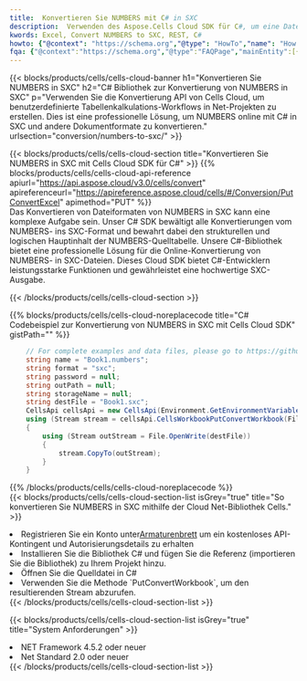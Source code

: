 ```yaml
---
title:  Konvertieren Sie NUMBERS mit C# in SXC
description:  Verwenden des Aspose.Cells Cloud SDK für C#, um eine Datei im NUMBERS-Format in eine Datei im SXC-Format zu konvertieren.
kwords: Excel, Convert NUMBERS to SXC, REST, C#
howto: {"@context": "https://schema.org","@type": "HowTo","name": "How to convert NUMBERS to SXC using the Cells Cloud Net library.","description": "How to convert NUMBERS to SXC using the Cells Cloud Net library.","image": {"@type": "ImageObject"},"url": "/net/conversion/numbers-to-sxc/","step": [{ "@type": "HowToStep","name": "How to convert NUMBERS to SXC using the Cells Cloud Net library. step 1", "image": {"@type": "ImageObject",},"url": "/net/conversion/numbers-to-sxc/","text": "Register an account at <a href='https://dashboard.aspose.cloud/'>Dashboard</a> to get free API quota & authorization details",},{ "@type": "HowToStep","name": "How to convert NUMBERS to SXC using the Cells Cloud Net library. step 1", "image": {"@type": "ImageObject",},"url": "/net/conversion/numbers-to-sxc/","text": "Install C# library and add the reference (import the library) to your project.",},{ "@type": "HowToStep","name": "How to convert NUMBERS to SXC using the Cells Cloud Net library. step 1", "image": {"@type": "ImageObject",},"url": "/net/conversion/numbers-to-sxc/","text": "Open the source file in C#",},{ "@type": "HowToStep","name": "How to convert NUMBERS to SXC using the Cells Cloud Net library. step 1", "image": {"@type": "ImageObject",},"url": "/net/conversion/numbers-to-sxc/","text": "Use the `PutConvertWorkbook` method to retrieve the resulting stream.",}, ],"supply": {"@type": "HowToSupply","name": "document"},"tool": [{"@type": "HowToTool","name": "Visual Studio, Visual Studio Code, Rider "},{"@type": "HowToTool","name": "Aspose Cells"}],"totalTime": "PT6M"}
fqa: {"@context":"https://schema.org","@type":"FAQPage","mainEntity":[{"@type":"Question","name":"Why convert file formats in C# using REST API?","acceptedAnswer":{"@type":"Answer","text":"Documents are encoded in many ways, and some files may be incompatible with the software you use. To open and read such files, just convert them to appropriate file formats.<br/><ol><li>Install .NET SDK and add the reference (import the library) to your project.</li><li>Open the source file in C# using REST API.</li><li>Call the PutConvertWorkbookRequest() method, passing an output filename with required extension.</li><li>Get the result of conversion as a separate file.</li></ol>"}},{"@type":"Question","name":"What file formats can I convert with your C# library?","acceptedAnswer":{"@type":"Answer","text":"We support a variety of file formats for conversion using .NET library, including XLSX, Excel, xls , PDF, CSV, HTML, Markdown, XML, PNG, JPG, TIFF, Json, TXT and many more."}},{"@type":"Question","name":"What is the maximum allowed file size for conversion using this .NET library?","acceptedAnswer":{"@type":"Answer","text":"There are no file size limits for format conversions using .NET library."}}]}
---
```

{{< blocks/products/cells/cells-cloud-banner h1="Konvertieren Sie NUMBERS in SXC" h2="C# Bibliothek zur Konvertierung von NUMBERS in SXC" p="Verwenden Sie die Konvertierung API von Cells Cloud, um benutzerdefinierte Tabellenkalkulations-Workflows in Net-Projekten zu erstellen. Dies ist eine professionelle Lösung, um NUMBERS online mit C# in SXC und andere Dokumentformate zu konvertieren." urlsection="conversion/numbers-to-sxc/" >}}

{{< blocks/products/cells/cells-cloud-section title="Konvertieren Sie NUMBERS in SXC mit Cells Cloud SDK für C#" >}}
{{% blocks/products/cells/cells-cloud-api-reference apiurl="https://api.aspose.cloud/v3.0/cells/convert" apireferenceurl="https://apireference.aspose.cloud/cells/#/Conversion/PutConvertExcel" apimethod="PUT" %}}
<br/>
Das Konvertieren von Dateiformaten von NUMBERS in SXC kann eine komplexe Aufgabe sein. Unser C# SDK bewältigt alle Konvertierungen vom NUMBERS- ins SXC-Format und bewahrt dabei den strukturellen und logischen Hauptinhalt der NUMBERS-Quelltabelle. Unsere C#-Bibliothek bietet eine professionelle Lösung für die Online-Konvertierung von NUMBERS- in SXC-Dateien. Dieses Cloud SDK bietet C#-Entwicklern leistungsstarke Funktionen und gewährleistet eine hochwertige SXC-Ausgabe.

{{< /blocks/products/cells/cells-cloud-section >}}

{{% blocks/products/cells/cells-cloud-noreplacecode title="C# Codebeispiel zur Konvertierung von NUMBERS in SXC mit Cells Cloud SDK" gistPath="" %}}
 
```cs
    // For complete examples and data files, please go to https://github.com/aspose-cells-cloud/aspose-cells-cloud-dotnet/
    string name = "Book1.numbers";
    string format = "sxc";
    string password = null;
    string outPath = null;
    string storageName = null;
    string destFile = "Book1.sxc";
    CellsApi cellsApi = new CellsApi(Environment.GetEnvironmentVariable("ProductClientId"), Environment.GetEnvironmentVariable("ProductClientSecret"));
    using (Stream stream = cellsApi.CellsWorkbookPutConvertWorkbook(File.OpenRead(name), format, password, outPath, storageName))
    {
        using (Stream outStream = File.OpenWrite(destFile))
        {
            stream.CopyTo(outStream);
        }
    }
```
 
{{% /blocks/products/cells/cells-cloud-noreplacecode %}}
<br/>
{{< blocks/products/cells/cells-cloud-section-list isGrey="true" title="So konvertieren Sie NUMBERS in SXC mithilfe der Cloud Net-Bibliothek Cells." >}}
<li> Registrieren Sie ein Konto unter<a href="https://dashboard.aspose.cloud/">Armaturenbrett</a> um ein kostenloses API-Kontingent und Autorisierungsdetails zu erhalten</li>
<li>Installieren Sie die Bibliothek C# und fügen Sie die Referenz (importieren Sie die Bibliothek) zu Ihrem Projekt hinzu.</li>
<li>Öffnen Sie die Quelldatei in C#</li>
<li>Verwenden Sie die Methode `PutConvertWorkbook`, um den resultierenden Stream abzurufen.</li>
{{< /blocks/products/cells/cells-cloud-section-list >}}

{{< blocks/products/cells/cells-cloud-section-list isGrey="true" title="System Anforderungen" >}}
<li>NET Framework 4.5.2 oder neuer</li>
<li>Net Standard 2.0 oder neuer</li>
{{< /blocks/products/cells/cells-cloud-section-list >}}
